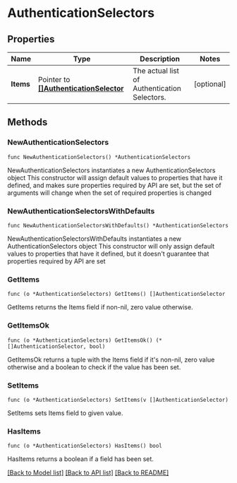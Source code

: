 # AuthenticationSelectors

## Properties

Name | Type | Description | Notes
------------ | ------------- | ------------- | -------------
**Items** | Pointer to [**[]AuthenticationSelector**](AuthenticationSelector.md) | The actual list of Authentication Selectors. | [optional] 

## Methods

### NewAuthenticationSelectors

`func NewAuthenticationSelectors() *AuthenticationSelectors`

NewAuthenticationSelectors instantiates a new AuthenticationSelectors object
This constructor will assign default values to properties that have it defined,
and makes sure properties required by API are set, but the set of arguments
will change when the set of required properties is changed

### NewAuthenticationSelectorsWithDefaults

`func NewAuthenticationSelectorsWithDefaults() *AuthenticationSelectors`

NewAuthenticationSelectorsWithDefaults instantiates a new AuthenticationSelectors object
This constructor will only assign default values to properties that have it defined,
but it doesn't guarantee that properties required by API are set

### GetItems

`func (o *AuthenticationSelectors) GetItems() []AuthenticationSelector`

GetItems returns the Items field if non-nil, zero value otherwise.

### GetItemsOk

`func (o *AuthenticationSelectors) GetItemsOk() (*[]AuthenticationSelector, bool)`

GetItemsOk returns a tuple with the Items field if it's non-nil, zero value otherwise
and a boolean to check if the value has been set.

### SetItems

`func (o *AuthenticationSelectors) SetItems(v []AuthenticationSelector)`

SetItems sets Items field to given value.

### HasItems

`func (o *AuthenticationSelectors) HasItems() bool`

HasItems returns a boolean if a field has been set.


[[Back to Model list]](../README.md#documentation-for-models) [[Back to API list]](../README.md#documentation-for-api-endpoints) [[Back to README]](../README.md)


